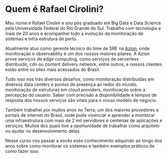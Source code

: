 # Quem é Rafael Cirolini?

Meu nome é Rafael Cirolini e sou pós graduado em Big Data e Data Science pela Universidade Federal do Rio Grande do Sul. Trabalho com tecnologia a mais de 20 anos e acompanhei todo a evolução da monitoração de sistemas e infra estrutura de perto.

Atualmente atuo como gerente técnico do time de SRE na [Azion](https://www.azion.com/), onde monitoração e observability é um dos nossos maiores pilares. A Azion prove serviços de edge computing, como serviços de serverless distribuído, cdn ou content delivery network, entre outros, e nossos clientes estão entre os sites mais acessados do Brasil.

Tudo isso nos trás diversos desafios, como monitoração distribuídas em diversos data centers e pontos de presença ao redor do mundo, monitoração de estruturas em cloud providers, monitoração sobre a percepção do usuário. Saber com precisão a disponibilidade e tempos de resposta dos nossos serviços são vitais para o nosso modelo de negocio.

Também trabalhei por muitos anos no Terra, um dos maiores provedores e portais de internet do Brasil, onde pude vivenciar e aprender a monitorar uma infraestrutura com mais de 2 mil servidores e centenas de aplicações e serviços. Muitos dos quais tive a oportunidade de trabalhar como arquiteto ou ajudar no desenvolvimento delas.

Nesse curso vou passar a vocês esse conhecimento adquirido ao longo dos anos sobre como monitorar os sistemas e também exemplos práticos de como fazer isso.
